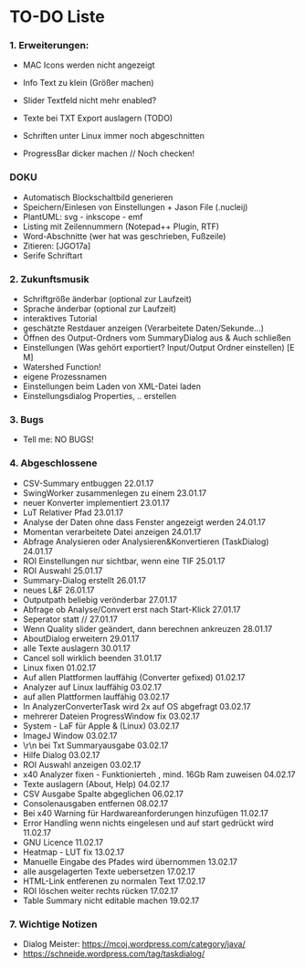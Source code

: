 
# TO-DO Liste #

### 1. Erweiterungen: ###

* MAC Icons werden nicht angezeigt
* Info Text zu klein (Größer machen)
* Slider Textfeld nicht mehr enabled? 
* Texte bei TXT Export auslagern (TODO)

* Schriften unter Linux immer noch abgeschnitten
* ProgressBar dicker machen // Noch checken!
 

### DOKU ###
* Automatisch Blockschaltbild generieren
* Speichern/Einlesen von Einstellungen + Jason File (.nucleij)
* PlantUML: svg - inkscope - emf
* Listing mit Zeilennummern (Notepad++ Plugin, RTF)
* Word-Abschnitte (wer hat was geschrieben, Fußzeile)
* Zitieren: [JGO17a]
* Serife Schriftart


### 2. Zukunftsmusik ###
* Schriftgröße änderbar (optional zur Laufzeit)
* Sprache änderbar (optional zur Laufzeit)
* interaktives Tutorial
* geschätzte Restdauer anzeigen (Verarbeitete Daten/Sekunde...)
* Öffnen des Output-Ordners vom SummaryDialog aus & Auch schließen
* Einstellungen (Was gehört exportiert? Input/Output Ordner einstellen) [E M]
* Watershed Function!
* eigene Prozessnamen
* Einstellungen beim Laden von XML-Datei laden
* Einstellungsdialog Properties, .. erstellen


### 3. Bugs ###
* Tell me: NO BUGS!


### 4. Abgeschlossene ###
* CSV-Summary entbuggen                                             22.01.17
* SwingWorker zusammenlegen zu einem                                23.01.17
* neuer Konverter implementiert                                     23.01.17
* LuT Relativer Pfad                                                23.01.17
* Analyse der Daten ohne dass Fenster angezeigt werden              24.01.17
* Momentan verarbeitete Datei anzeigen                              24.01.17
* Abfrage Analysieren oder Analysieren&Konvertieren (TaskDialog)    24.01.17
* ROI Einstellungen nur sichtbar, wenn eine TIF                     25.01.17
* ROI Auswahl                                                       25.01.17
* Summary-Dialog erstellt                                           26.01.17
* neues L&F                                                         26.01.17
* Outputpath beliebig verönderbar                                   27.01.17
* Abfrage ob Analyse/Convert erst nach Start-Klick					27.01.17
* Seperator statt //												27.01.17
* Wenn Quality slider geändert, dann berechnen ankreuzen            28.01.17
* AboutDialog erweitern                                             29.01.17
* alle Texte auslagern                                              30.01.17
* Cancel soll wirklich beenden                                      31.01.17
* Linux fixen                                                       01.02.17
* Auf allen Plattformen lauffähig (Converter gefixed)               01.02.17
* Analyzer auf Linux lauffähig                                      03.02.17
* auf allen Plattformen lauffähig                                   03.02.17
* In AnalyzerConverterTask wird 2x auf OS abgefragt                 03.02.17
* mehrerer Dateien ProgressWindow fix                               03.02.17
* System - LaF für Apple & (Linux)                                  03.02.17
* ImageJ Window                                                     03.02.17
* \r\n bei Txt Summaryausgabe                                       03.02.17
* Hilfe Dialog                                                      03.02.17
* ROI Auswahl anzeigen                                              03.02.17
* x40 Analyzer fixen - Funktionierteh , mind. 16Gb Ram zuweisen     04.02.17
* Texte auslagern (About, Help)                                     04.02.17
* CSV Ausgabe Spalte abgeglichen                                    06.02.17
* Consolenausgaben entfernen                                        08.02.17
* Bei x40 Warning für Hardwareanforderungen hinzufügen              11.02.17
* Error Handling wenn nichts eingelesen und auf start gedrückt wird 11.02.17
* GNU Licence                                                       11.02.17
* Heatmap - LUT fix                                                 13.02.17
* Manuelle Eingabe des Pfades wird übernommen                       13.02.17
* alle ausgelagerten Texte uebersetzen                              17.02.17
* HTML-Link entferenen zu normalen Text                             17.02.17
* ROI löschen weiter rechts rücken                                  17.02.17
* Table Summary nicht editable machen                               19.02.17

### 7. Wichtige Notizen ###
* Dialog Meister: https://mcoj.wordpress.com/category/java/
* https://schneide.wordpress.com/tag/taskdialog/